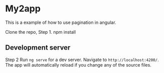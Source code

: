 # My2app
This is a example of how to use pagination in angular.

Clone the repo, 
Step 1. 
npm install 

## Development server

Step 2
Run `ng serve` 
for a dev server. Navigate to `http://localhost:4200/`. The app will automatically reload if you change any of the source files.

